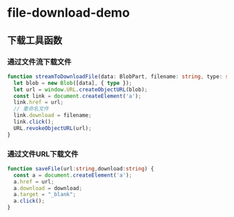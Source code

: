 # file-download-demo

## 下载工具函数

### 通过文件流下载文件

```typescript
function streamToDownloadFile(data: BlobPart, filename: string, type: string = 'application/octet-stream') {
  let blob = new Blob([data], { type });
  let url = window.URL.createObjectURL(blob);
  const link = document.createElement('a');
  link.href = url;
  // 重命名文件
  link.download = filename;
  link.click();
  URL.revokeObjectURL(url);
}
```
### 通过文件URL下载文件

```typescript
function saveFile(url:string,download:string) {
  const a = document.createElement('a');
  a.href = url;
  a.download = download;
  a.target = "_blank";
  a.click();
}
```